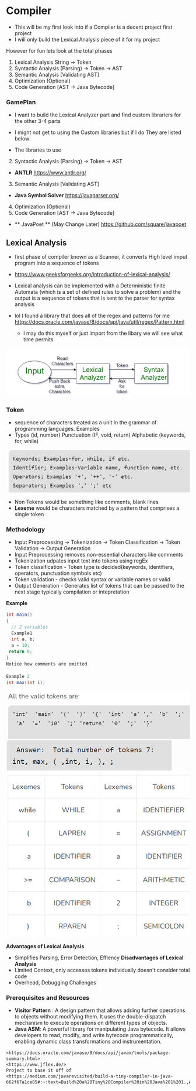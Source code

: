 # Compiler


- This will be my first look into if a Compiler is a decent project first project
- I will only build the Lexical Analysis piece of it for my project

However for fun lets look at the total phases
1) Lexical Analysis String -> Token
2) Syntactic Analysis (Parsing) -> Token -> AST
3) Semantic Analysis [Validating AST]
4) Optimization (Optional)
5) Code Generation [AST -> Java Bytecode]

### GamePlan
- I want to build the Lexical Analyzer part and find custom librariers for the other 3-4 parts
- I might not get to using the Custom libraries but if I do  They are listed below:

- The libraries to use
2) Syntactic Analysis (Parsing) -> Token -> AST 
- **ANTLR**
<https://www.antlr.org/>

3) Semantic Analysis [Validating AST] 
- **Java Symbol Solver**
<https://javaparser.org/>

4) Optimization (Optional)
5) Code Generation [AST -> Java Bytecode]
- ** JavaPoet ** (May Change Later)
<https://github.com/square/javapoet>

## Lexical Analysis
- first phase of compiler known as  a Scanner, it converts High level imput program into a sequence of tokens
- <https://www.geeksforgeeks.org/introduction-of-lexical-analysis/>
- Lexical analysis can be implemented with a Deterministic finite Automata (which is a set of defined rules to solve a problem) and the output is a sequence of tokens that is sent to the parser for syntax analysis

- lol I found a library that does all of the regex and patterns for me https://docs.oracle.com/javase/8/docs/api/java/util/regex/Pattern.html
    - I may do this myself or just import from the libary we will see what time permits

![alt text](imageReadme/image.png)

### Token
- sequence of characters treated as a unit in the grammar of programming languages. Examples
- Types (id, number) Punctuation (IF, void, return) Alphabetic (keywords, for, while)

![alt text](imageReadme/image-1.png)

- Non Tokens would be something like comments, blank lines
- **Lexeme** would be characters matched by a pattern that comprises a single token

### Methodology
- Input Preprocessing -> Tokenization -> Token Classification -> Token Validation -> Output Generation
- Input Preprocessing removes non-essential characters like comments
- Tokenization udpates input text into tokens using regEx
- Token classification - Token type is decided(keywords, identifiers, operators, punctuation symbols etc)
- Token validation - checks valid syntax or variable names or valid
- Output Generation - Generates list of tokens that can be passed to the next stage typically compilation or intepretation

**Example**
```java
int main()
{
  // 2 variables
  Example1
  int a, b;
  a = 10;
 return 0;
}
Notice how comments are omitted

Example 2
int max(int i);
```
![alt text](image.png)
![alt text](image-1.png)
![alt text](image-2.png)

**Advantages of Lexical Analysis**
- Simplifies Parsing, Error Detection, Effiency
**Disadvantages of Lexical Analysis**
- Limited Context, only accesses tokens individually doesn't consider total code
- Overhead, Debugging Challenges

### Prerequisites and Resources
- **Visitor Pattern** : A design pattern that allows adding further operations to objects without modifying them. It uses the double-dispatch mechanism to execute operations on different types of objects.
- **Java ASM**: A powerful library for manipulating Java bytecode. It allows developers to read, modify, and write bytecode programmatically, enabling dynamic class transformations and instrumentation.

```
<https://docs.oracle.com/javase/8/docs/api/javax/tools/package-summary.html>
<https://www.jflex.de/>
Project to base it off of
<https://medium.com/javarevisited/build-a-tiny-compiler-in-java-662f67a1ce85#:~:text=Build%20a%20Tiny%20Compiler%20in%20Java%201%201.,ASM%29%20...%206%206.%20Chaining%20and%20compiling.%20>
```